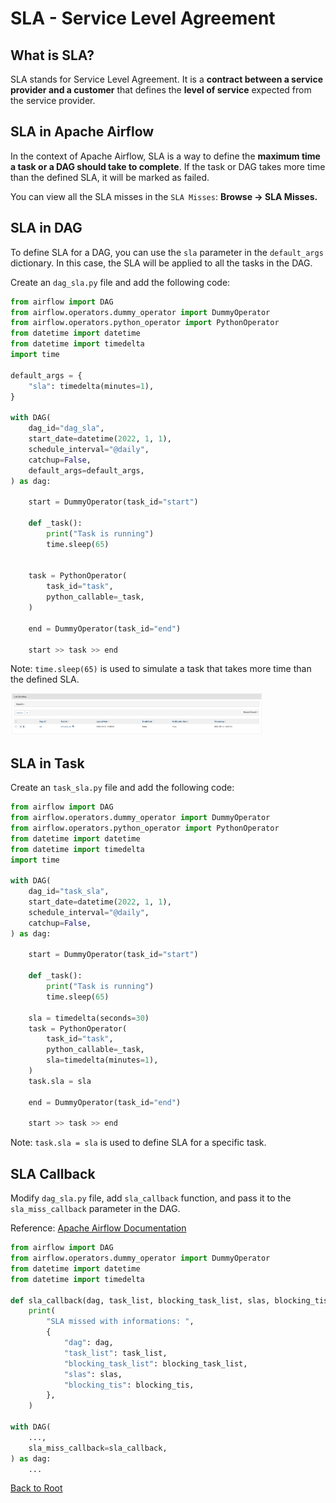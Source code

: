 # SLA - Service Level Agreement

## What is SLA?

SLA stands for Service Level Agreement. It is a **contract between a service provider and a customer** that defines the **level of service** expected from the service provider.

## SLA in Apache Airflow

In the context of Apache Airflow, SLA is a way to define the **maximum time a task or a DAG should take to complete**. If the task or DAG takes more time than the defined SLA, it will be marked as failed.

You can view all the SLA misses in the `SLA Misses`: **Browse -> SLA Misses.**

## SLA in DAG

To define SLA for a DAG, you can use the `sla` parameter in the `default_args` dictionary. In this case, the SLA will be applied to all the tasks in the DAG.

Create an `dag_sla.py` file and add the following code:

```python
from airflow import DAG
from airflow.operators.dummy_operator import DummyOperator
from airflow.operators.python_operator import PythonOperator
from datetime import datetime
from datetime import timedelta
import time

default_args = {
    "sla": timedelta(minutes=1),
}

with DAG(
    dag_id="dag_sla",
    start_date=datetime(2022, 1, 1),
    schedule_interval="@daily",
    catchup=False,
    default_args=default_args,
) as dag:

    start = DummyOperator(task_id="start")

    def _task():
        print("Task is running")
        time.sleep(65)


    task = PythonOperator(
        task_id="task",
        python_callable=_task,
    )

    end = DummyOperator(task_id="end")

    start >> task >> end
```

Note: `time.sleep(65)` is used to simulate a task that takes more time than the defined SLA.

<img src="./sla.png" width="80%" alt="meme for DAGs">

## SLA in Task

Create an `task_sla.py` file and add the following code:

```python
from airflow import DAG
from airflow.operators.dummy_operator import DummyOperator
from airflow.operators.python_operator import PythonOperator
from datetime import datetime
from datetime import timedelta
import time

with DAG(
    dag_id="task_sla",
    start_date=datetime(2022, 1, 1),
    schedule_interval="@daily",
    catchup=False,
) as dag:

    start = DummyOperator(task_id="start")

    def _task():
        print("Task is running")
        time.sleep(65)

    sla = timedelta(seconds=30)
    task = PythonOperator(
        task_id="task",
        python_callable=_task,
        sla=timedelta(minutes=1),
    )
    task.sla = sla

    end = DummyOperator(task_id="end")

    start >> task >> end
```

Note: `task.sla = sla` is used to define SLA for a specific task.

## SLA Callback

Modify `dag_sla.py` file, add `sla_callback` function, and pass it to the `sla_miss_callback` parameter in the DAG.

Reference: [Apache Airflow Documentation](https://airflow.apache.org/docs/apache-airflow/stable/core-concepts/tasks.html#slas)

```python
from airflow import DAG
from airflow.operators.dummy_operator import DummyOperator
from datetime import datetime
from datetime import timedelta

def sla_callback(dag, task_list, blocking_task_list, slas, blocking_tis):
    print(
        "SLA missed with informations: ",
        {
            "dag": dag,
            "task_list": task_list,
            "blocking_task_list": blocking_task_list,
            "slas": slas,
            "blocking_tis": blocking_tis,
        },
    )

with DAG(
    ...,
    sla_miss_callback=sla_callback,
) as dag:
    ...
```

[Back to Root](../../README.md)
